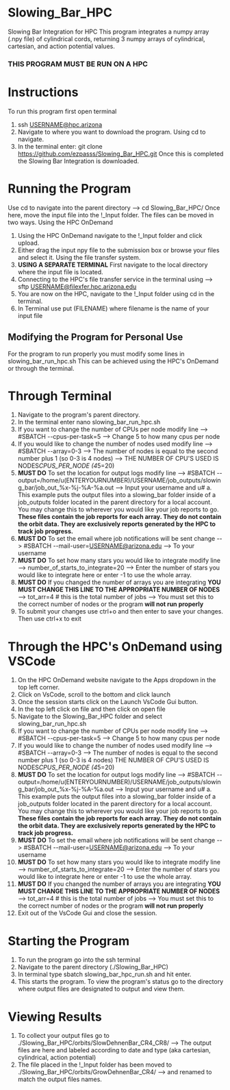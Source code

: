 # Slowing_Bar_HPC
Slowing Bar Integration for HPC
This program integrates a numpy array (.npy file) of cylindrical cords, returning 3 numpy arrays of cylindrical, cartesian, and action potential values. 
### THIS PROGRAM MUST BE RUN ON A HPC ###
# Instructions
To run this program first open terminal 
1. ssh USERNAME@hpc.arizona
2. Navigate to where you want to download the program. Using cd to navigate.
3. In the terminal enter: git clone https://github.com/ezpasss/Slowing_Bar_HPC.git
Once this is completed the Slowing Bar Integration is downloaded.
# Running the Program
Use cd to navigate into the parent directory --> cd Slowing_Bar_HPC/
Once here, move the input file into the !_Input folder.
The files can be moved in two ways. 
  Using the HPC OnDemand
  1. Using the HPC OnDemand navigate to the !_Input folder and click upload.
  2. Either drag the input npy file to the submission box or browse your files and select it.
  Using the file transfer system. 
  1. **USING A SEPARATE TERMINAL** First navigate to the local directory where the input file is located.
  2. Connecting to the HPC's file transfer service in the terminal using --> sftp USERNAME@filexfer.hpc.arizona.edu
  3. You are now on the HPC, navigate to the !_Input folder using cd in the terminal.
  4. In Terminal use put (FILENAME) where filename is the name of your input file
## Modifying the Program for Personal Use
For the program to run properly you must modify some lines in slowing_bar_run_hpc.sh
This can be achieved using the HPC's OnDemand or through the terminal. 
  # Through Terminal
  1.   Navigate to the program's parent directory.
  2.   In the terminal enter nano slowing_bar_run_hpc.sh
  3.   If you want to change the number of CPUs per node modify line --> #SBATCH --cpus-per-task=5 --> Change 5 to how many cpus per node
  4.   If you would like to change the number of nodes used modify line --> #SBATCH --array=0-3 --> The number of nodes is equal to the second number plus 1 (so 0-3 is 4 nodes) --> THE NUMBER OF CPU'S USED IS NODES*CPUS_PER_NODE (4*5=20)
  5.   **MUST DO** To set the location for output logs modify line --> #SBATCH --output=/home/u(ENTERYOURNUMBER)/USERNAME/job_outputs/slowing_bar/job_out_%x-%j-%A-%a.out --> Input your username and u#
     a. This example puts the output files into a slowing_bar folder inside of a job_outputs folder located in the parent directory for a local account. You may change this to wherever you would like your job reports to go. **These files contain the job reports for each array. They do not contain the orbit data. They are exclusively reports generated by the HPC to track job progress.**
  6.   **MUST DO** To set the email where job notifications will be sent change --> #SBATCH --mail-user=USERNAME@arizona.edu --> To your username
  7.   **MUST DO** To set how many stars you would like to integrate modify line --> number_of_starts_to_integrate=20 --> Enter the number of stars you would like to integrate here or enter -1 to use the whole array.
  8.   **MUST DO** If you changed the number of arrays you are integrating **YOU MUST CHANGE THIS LINE TO THE APPROPRIATE NUMBER OF NODES** --> tot_arr=4 # this is the total number of jobs --> You must set this to the correct number of nodes or the program **will not run properly**
  9.   To submit your changes use ctrl+o and then enter to save your changes. Then use ctrl+x to exit
  # Through the HPC's OnDemand using VSCode
  1. On the HPC OnDemand website navigate to the Apps dropdown in the top left corner.
  2. Click on VsCode, scroll to the bottom and click launch
  3. Once the session starts click on the Launch VsCode Gui button.
  4. In the top left click on file and then click on open file
  5. Navigate to the Slowing_Bar_HPC folder and select slowing_bar_run_hpc.sh
  6. If you want to change the number of CPUs per node modify line --> #SBATCH --cpus-per-task=5 --> Change 5 to how many cpus per node
  7. If you would like to change the number of nodes used modify line --> #SBATCH --array=0-3 --> The number of nodes is equal to the second number plus 1 (so 0-3 is 4 nodes) THE NUMBER OF CPU'S USED IS NODES*CPUS_PER_NODE (4*5=20)
  8. **MUST DO** To set the location for output logs modify line --> #SBATCH --output=/home/u(ENTERYOURNUMBER)/USERNAME/job_outputs/slowing_bar/job_out_%x-%j-%A-%a.out --> Input your username and u#
     a. This example puts the output files into a slowing_bar folder inside of a job_outputs folder located in the parent directory for a local account. You may change this to wherever you would like your job reports to go. **These files contain the job reports for each array. They do not contain the orbit data. They are exclusively reports generated by the HPC to track job progress.**
  9. **MUST DO** To set the email where job notifications will be sent change --> #SBATCH --mail-user=USERNAME@arizona.edu --> To your username
  10. **MUST DO** To set how many stars you would like to integrate modify line --> number_of_starts_to_integrate=20 --> Enter the number of stars you would like to integrate here or enter -1 to use the whole array.
  11. **MUST DO** If you changed the number of arrays you are integrating **YOU MUST CHANGE THIS LINE TO THE APPROPRIATE NUMBER OF NODES** --> tot_arr=4 # this is the total number of jobs --> You must set this to the correct number of nodes or the program **will not run properly**
  12. Exit out of the VsCode Gui and close the session.
# Starting the Program
1. To run the program go into the ssh terminal
2. Navigate to the parent directory (./Slowing_Bar_HPC)
3. In terminal type sbatch slowing_bar_hpc_run.sh and hit enter.
4. This starts the program. To view the program's status go to the directory where output files are designated to output and view them.
# Viewing Results
1. To collect your output files go to ./Slowing_Bar_HPC/orbits/SlowDehnenBar_CR4_CR8/ --> The output files are here and labeled according to date and type (aka cartesian, cylindrical, action potential)
2. The file placed in the !_Input folder has been moved to ./Slowing_Bar_HPC/orbits/GrowDehnenBar_CR4/ --> and renamed to match the output files names. 
